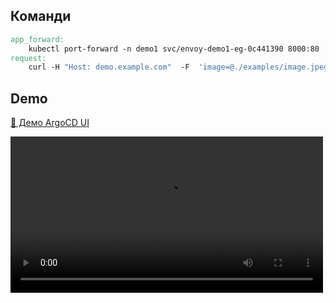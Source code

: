
## Команди

```Makefile
app_forward:
	kubectl port-forward -n demo1 svc/envoy-demo1-eg-0c441390 8000:80
request:
	curl -H "Host: demo.example.com"  -F  'image=@./examples/image.jpeg'  http://localhost:8000/api # зробити example запит
```

## Demo

[🎥 Демо ArgoCD UI](https://raw.githubusercontent.com/sarco3t/AsciiArtify/main/demo/mvp.mp4)

<video controls width="500">
  <source src="https://raw.githubusercontent.com/sarco3t/AsciiArtify/main/demo/mvp.mp4" type="video/mp4">
</video>